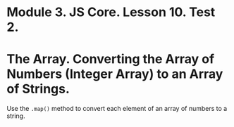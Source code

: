 # Module 3. JS Core. Lesson 10. Test 2.

# The Array. Converting the Array of Numbers (Integer Array) to an Array of Strings.

Use the `.map()` method to convert each element of an array of numbers to a string.

